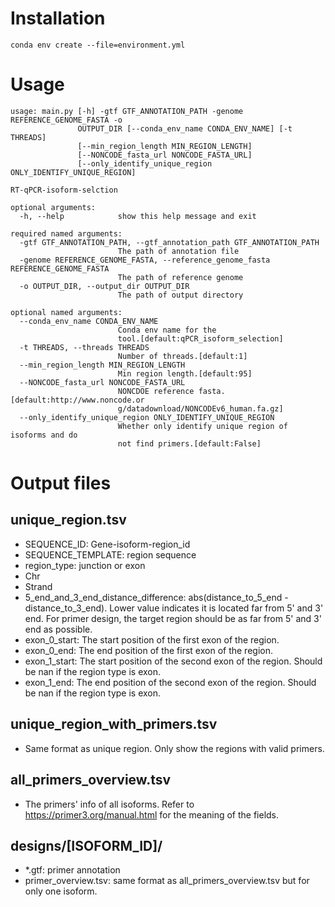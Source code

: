 # Installation
```
conda env create --file=environment.yml
```
# Usage
```
usage: main.py [-h] -gtf GTF_ANNOTATION_PATH -genome REFERENCE_GENOME_FASTA -o
               OUTPUT_DIR [--conda_env_name CONDA_ENV_NAME] [-t THREADS]
               [--min_region_length MIN_REGION_LENGTH]
               [--NONCODE_fasta_url NONCODE_FASTA_URL]
               [--only_identify_unique_region ONLY_IDENTIFY_UNIQUE_REGION]

RT-qPCR-isoform-selction

optional arguments:
  -h, --help            show this help message and exit

required named arguments:
  -gtf GTF_ANNOTATION_PATH, --gtf_annotation_path GTF_ANNOTATION_PATH
                        The path of annotation file
  -genome REFERENCE_GENOME_FASTA, --reference_genome_fasta REFERENCE_GENOME_FASTA
                        The path of reference genome
  -o OUTPUT_DIR, --output_dir OUTPUT_DIR
                        The path of output directory

optional named arguments:
  --conda_env_name CONDA_ENV_NAME
                        Conda env name for the
                        tool.[default:qPCR_isoform_selection]
  -t THREADS, --threads THREADS
                        Number of threads.[default:1]
  --min_region_length MIN_REGION_LENGTH
                        Min region length.[default:95]
  --NONCODE_fasta_url NONCODE_FASTA_URL
                        NONCDOE reference fasta.[default:http://www.noncode.or
                        g/datadownload/NONCODEv6_human.fa.gz]
  --only_identify_unique_region ONLY_IDENTIFY_UNIQUE_REGION
                        Whether only identify unique region of isoforms and do
                        not find primers.[default:False]
```
# Output files
## unique_region.tsv
- SEQUENCE_ID: Gene-isoform-region_id <br>
- SEQUENCE_TEMPLATE: region sequence<br>
- region_type: junction or exon<br>
- Chr <br>
- Strand<br>
- 5_end_and_3_end_distance_difference: abs(distance_to_5_end - distance_to_3_end). Lower value indicates it is located far from 5' and 3' end. For primer design, the target region should be as far from 5' and 3' end as possible.<br>
- exon_0_start: The start position of the first exon of the region.<br>
- exon_0_end: The end position of the first exon of the region.<br>
- exon_1_start: The start position of the second exon of the region. Should be nan if the region type is exon.<br>
- exon_1_end: The end position of the second exon of the region. Should be nan if the region type is exon.<br>
## unique_region_with_primers.tsv
- Same format as unique region. Only show the regions with valid primers.<br>
## all_primers_overview.tsv
- The primers' info of all isoforms. Refer to https://primer3.org/manual.html for the meaning of the fields. <br>
## designs/[ISOFORM_ID]/
- *.gtf: primer annotation
- primer_overview.tsv: same format as all_primers_overview.tsv but for only one isoform.
